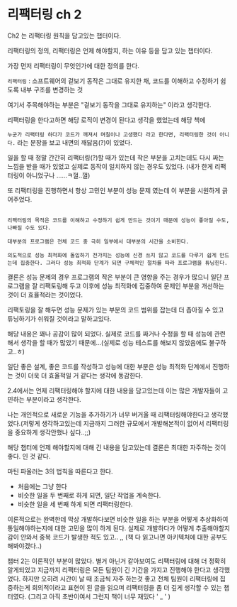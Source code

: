 # 리팩터링 ch 2
Ch2 는 리팩터링 원칙을 담고있는 챕터이다.

리팩터링의 정의, 리팩터링은 언제 해야할지, 하는 이유 등을 담고 있는 챕터이다.



가장 먼저 리팩터링이 무엇인가에 대한 정의를 한다.

`리팩터링` : 소프트웨어의 겉보기 동작은 그대로 유지한 채, 코드를 이해하고 수정하기 쉽도록 내부 구조를 변경하는 것

여기서 주목해야하는 부분은 "겉보기 동작을 그대로 유지하는" 이라고 생각한다.



리팩터링을 한다고하면 해당 로직이 변경이 된다고  생각을 했었는데 해당 책에 

`누군가 리팩터링 하다가 코드가 깨져서 며칠이나 고생했다 라고 한다면, 리팩터링한 것이 아니다.` 라는 문장을 보고 내면의 깨닳음(?)이 있었다. 



일을 할 때 정말 간간히 리팩터링(?)할 때가 있는데 작은 부분을 고치는데도 다시 짜는 느낌을 받을 때가 있었고 실제로 동작이 일치하지 않는 경우도 있었다. (내가 한게 리팩터링이 아니었구나 ......ㅋ껄..껄)



또 리팩터링을 진행하면서 항상 고민인 부분이 성능 문제 였는데 이 부분을 시원하게 긁어주었다.

```text

리팩터링의 목적은 코드를 이해하고 수정하기 쉽게 만드는 것이기 때문에 성능이 좋아질 수도, 나빠질 수도 있다.

대부분의 프로그램은 전체 코드 중 극히 일부에서 대부분의 시간을 소비한다.

의도적으로 성능 최적화에 돌입하기 전가지는 성능에 신경 쓰지 않고 코드를 다루기 쉽게 만드는데 집중한다. 그러다 성능 최적화 단계가 되면 구체적인 절차를 따라 프로그램을 튜닝힌다.

```

결론은 성능 문제의 경우 프로그램의 작은 부분이 큰 영향을 주는 경우가 많으니 일단 프로그램을 잘 리팩토링해 두고 이후에 성능 최적화에 집중하여 문제인 부분을 개선하는 것이 더 효율적라는 것이었다.

리팩토링을 잘 해두면 성능 문제가 있는 부분의 코드 범위를 잡는데 더 좁아질 수 있고 튜닝하기가 쉬워질 것이라고 말하고있다.



해당 내용은 꽤나 공감이 많이 되었다. 실제로 코드를 짜거나 수정을 할 때 성능에 관련해서 생각을 할 때가 많았기 때문에...(실제로 성능 테스트를 해보지 않았음에도 불구하고..ㅎ)

일단 좋은 설계, 좋은 코드를 작성하고 성능에 대한 부분은 성능 최적화 단계에서 진행하는 것이 더욱 더 효율적일 거 같다는 생각에 동감한다.



2.4에서는 언제 리팩터링해야 할지에 대한 내용을 담고있는데 이는 많은 개발자들이 고민하는 부분이라고 생각한다.

나는 개인적으로 새로운 기능을 추가하기가 너무 버거울 때 리팩터링해야한다고 생각했었다.(저렇게 생각하고있는데 지금까지 그러한 규모에서 개발해본적이 없어서 리팩터링을 중요하게 생각안했나 싶다..;;)



해당 챕터에 언제 해야할지에 대해 긴 내용을 담고있는데 결론은 최대한 자주하는 것이 좋다. 인 것 같다.

마틴 파울러는 3의 법칙을 따른다고 한다.

- 처음에는 그냥 한다
- 비슷한 일을 두 번째로 하게 되면, 일단 작업을 계속한다.
- 비슷한 일을 세 번째 하게 되면 리팩터링한다.

이론적으로는 완벽한데 막상 개발하다보면 비슷한 일을 하는 부분을 어떻게 추상화하여 통일해야하는지에 대한 고민을 많이 하게 된다. 실제로 개발하다가 어떻게 추출해야할지 감이 안와서 중복 코드가 발생한 적도 있고.. ,,  (책 다 읽고나면 아키텍처에 대한 공부도 해봐야겠다..)



챕터 2는 이론적인 부분이 많았다. 별거 아닌거 같아보여도 리팩터링에 대해 더 정확히 알게되었고 지금까지 리팩터링은 모든 팀원이 긴 기간을 가지고 진행해야 한다고 생각했었다. 하지만 오히려 시간이 날 때 조금씩 자주 하는것 좋고 전체 팀원이 리팩터링에 집중하는게 회의적이라고 표현이 된 글을 읽으며 리팩터링을 좀 더 깊게 생각할 수 있는 챕터였다. (그리고 아직 초반이여서 그런지 책이 너무 재밌다 ' _ ' )

